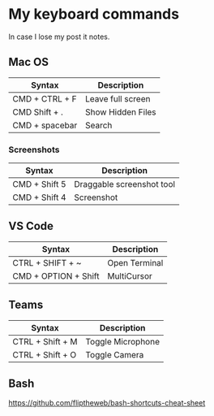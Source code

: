 # My keyboard commands  

In case I lose my post it notes.

## Mac OS  
| Syntax | Description |
| --- | --- |  
| CMD + CTRL + F | Leave full screen |
| CMD Shift + . | Show Hidden Files | 
| CMD + spacebar | Search |

### Screenshots  
| Syntax | Description |
| --- | --- |
| CMD + Shift 5 | Draggable screenshot tool |
| CMD + Shift 4 | Screenshot |


## VS Code  
| Syntax | Description |
| --- | --- |
| CTRL + SHIFT + ~ | Open Terminal |
| CMD + OPTION + Shift | MultiCursor |

## Teams  
| Syntax | Description |
| --- | --- |
| CTRL + Shift + M | Toggle Microphone |
| CTRL + Shift + O | Toggle Camera |

## Bash
https://github.com/fliptheweb/bash-shortcuts-cheat-sheet